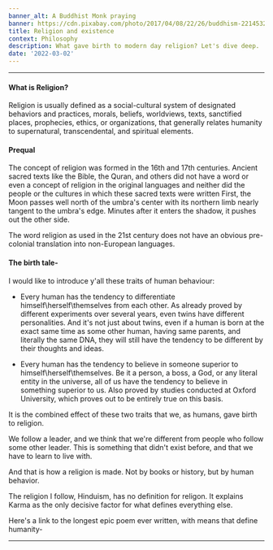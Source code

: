 ```yaml
---
banner_alt: A Buddhist Monk praying
banner: https://cdn.pixabay.com/photo/2017/04/08/22/26/buddhism-2214532_960_720.jpg
title: Religion and existence
context: Philosophy
description: What gave birth to modern day religion? Let's dive deep.
date: '2022-03-02'
---
```


---

#### What is Religion?

Religion is usually defined as a social-cultural system of designated behaviors and practices, morals, beliefs, worldviews, texts, sanctified places, prophecies, ethics, or organizations, that generally relates humanity to supernatural, transcendental, and spiritual elements.

#### Prequal

The concept of religion was formed in the 16th and 17th centuries. Ancient sacred texts like the Bible, the Quran, and others did not have a word or even a concept of religion in the original languages and neither did the people or the cultures in which these sacred texts were written
First, the Moon passes well north of the umbra's center with its northern limb nearly tangent to the umbra's edge. Minutes after it enters the shadow, it pushes out the other side.

The word religion as used in the 21st century does not have an obvious pre-colonial translation into non-European languages.

#### The birth tale-

I would like to introduce y'all these traits of human behaviour:

-   Every human has the tendency to differentiate himself\herself\themselves from each other.
    As already proved by different experiments over several years, even twins have different personalities. And it's not just about twins, even if a human is born at the exact same time as some other human, having same parents, and literally the same DNA, they will still have the tendency to be different by their thoughts and ideas.

-   Every human has the tendency to believe in someone superior to himself\herself\themselves.
    Be it a person, a boss, a God, or any literal entity in the universe, all of us have the tendency to believe in something superior to us. Also proved by studies conducted at Oxford University, which proves out to be entirely true on this basis.

It is the combined effect of these two traits that we, as humans, gave birth to religion.

We follow a leader, and we think that we're different from people who follow some other leader. This is something that didn't exist before, and that we have to learn to live with.

And that is how a religion is made. Not by books or history, but by human behavior.

The religion I follow, Hinduism, has no definition for religon. It explains Karma as the only decisive factor for what defines everything else.

Here's a link to the longest epic poem ever written, with means that define humanity-
<XButton href="https://erenow.net/common/the-mahabharata-a-modern-rendering-vol-1/" icon="feather:external-link" label="The original verses of Mahabharat"/>

---
